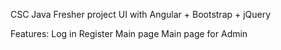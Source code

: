 CSC Java Fresher project UI with Angular + Bootstrap + jQuery

Features:
Log in
Register
Main page
Main page for Admin
